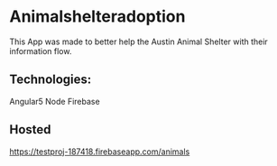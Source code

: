 # Animalshelteradoption
This App was made to better help the Austin Animal Shelter with their information flow.

## Technologies:
Angular5
Node
Firebase

## Hosted
https://testproj-187418.firebaseapp.com/animals

